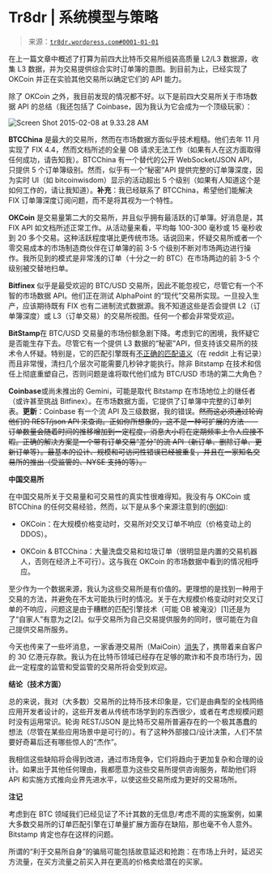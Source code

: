 <!--yml

分类：未分类

日期：2024-05-18 15:41:49

-->

# Tr8dr | 系统模型与策略

> 来源：[`tr8dr.wordpress.com#0001-01-01`](https://tr8dr.wordpress.com#0001-01-01)

在上一篇文章中概述了打算为前四大比特币交易所组装高质量 L2/L3 数据源，收集 L3 数据，并为交易提供综合实时订单簿的意图。到目前为止，已经实现了 OKCoin 并正在实验其他交易所以确定它们的 API 能力。

除了 OKCoin 之外，我目前发现的情况都不好。以下是前四大交易所关于市场数据 API 的总结（我还包括了 Coinbase，因为我认为它会成为一个顶级玩家）：

![Screen Shot 2015-02-08 at 9.33.28 AM](https://tr8dr.wordpress.com/wp-content/uploads/2015/02/screen-shot-2015-02-08-at-9-33-28-am.png)

**BTCChina** 是最大的交易所，然而在市场数据方面似乎技术粗糙。他们去年 11 月实现了 FIX 4.4，然而文档所述的全量 OB 请求无法工作（如果有人在这方面取得任何成功，请告知我）。BTCChina 有一个替代的公开 WebSocket/JSON API，只提供 5 个订单簿级别。然而，似乎有一个“秘密”API 提供完整的订单簿深度，因为实时 UI（如 bitcoinwisdom）显示的活动超出 5 个级别（如果有人知道这个是如何工作的，请让我知道）。**补充**：我已经联系了 BTCChina，希望他们能解决 FIX 订单簿深度订阅问题，而不是将其视为一个特性。

**OKCoin** 是交易量第二大的交易所，并且似乎拥有最活跃的订单簿。好消息是，其 FIX API 如文档所述正常工作。从活动量来看，平均每 100-300 毫秒或 15 毫秒收到 20 多个交易。这种活跃程度堪比更传统市场。话说回来，怀疑交易所或者一个零交易成本的市场制造商伙伴在订单簿的前 3-5 个级别不断对市场两边进行操作。我所见到的模式是非常浅的订单（十分之一的 BTC）在市场两边的前 3-5 个级别被交替地扫单。

**Bitfinex** 似乎是最受欢迎的 BTC/USD 交易所，因此不能忽视它，尽管它有一个不智的市场数据 API。他们正在测试 AlphaPoint 的“现代”交易所实现。一旦投入生产，应该期待既有 FIX 也有二进制流式数据源。我不知道这些是否会提供 L2（订单簿深度）或 L3（订单交易）的交易所视图。任何一个都会非常受欢迎。

**BitStamp**在 BTC/USD 交易量的市场份额急剧下降。考虑到它的困境，我怀疑它是否能生存下去。尽管它有一个提供 L3 数据的“秘密”API，但支持该交易所的技术令人怀疑。特别是，它的匹配引擎既有[不正确的匹配语义](http://www.reddit.com/r/Bitcoin/comments/1r4d6t/bitstamps_streaming_api_and_exploitation/ "improper matching semantics")（在 reddit 上有记录）而且非常慢，清扫几个层次可能需要几秒钟才能执行。除非 Bitstamp 在技术和信任上彻底重塑自己，否则问题是谁将取代他们成为 BTC/USD 市场的第二大角色？

**Coinbase**或尚未推出的 Gemini，可能是取代 Bitstamp 在市场地位上的继任者（或许甚至挑战 Bitfinex）。在市场数据方面，它提供了订单簿中完整的订单列表。**更新**：Coinbase 有一个流 API 及三级数据，我的错误。~~然而这必须通过轮询他们的 REST/json API 来查询。正如你所想象的，这不是一种可扩展的方法——订单数量会随着时间的推移增加到一定程度，消息大小将在定期频率上令人应接不暇。正确的解决方案是一个带有订单交易“差分”的流 API（新订单、删除订单、更新订单等）。最基本的设计、规模和可访问性错误已经被重复，并且在一家知名交易所的推出（受监管的、NYSE 支持的等）。~~

**中国交易所**

在中国交易所关于交易量和可交易性的真实性很难得知。我没有与 OKCoin 或 BTCChina 的任何交易经验，然而，以下是从多个来源注意到的([例如](http://www.reddit.com/r/BitcoinMarkets/comments/2swttr/okcoin_unusable_during_this_drop/ "for example")):

+   OKCoin：在大规模价格变动时，交易所对交叉订单不响应（价格变动上的 DDOS）。

+   OKCoin & BTCChina：大量洗盘交易和垃圾订单（很明显是内置的交易机器人，否则在经济上不可行）。这与我在 OKCoin 的市场数据中看到的情况相呼应。

至少作为一个数据来源，我认为这些交易所是有价值的。更理想的是找到一种用于交易的方法，并避免在不太可能执行时的情况。关于在大规模价格变动时对交叉订单的不响应，问题这是由于糟糕的匹配引擎技术（可能 OB 被淹没）[1]还是为了“自家人”有意为之[2]。似乎交易所为自己交易提供服务的同时，很可能在为自己提供交易所服务。

今天也传来了一些坏消息，一家香港交易所（MaiCoin）[消失](http://headlines.yahoo.co.jp/hl?a=20150208-00000055-jij-cn "消失")了，携带着来自客户的 30 亿港元存款。我认为在比特币领域已经存在足够的欺诈和不良市场行为，因此一定程度的监管和受监管的交易所将会受到欢迎。

**结论（技术方面）**

总的来说，我对（大多数）交易所的比特币技术印象是，它们是由典型的全栈网络应用开发者设计的，这些开发者从传统市场学到的东西很少，或者在考虑规模问题时没有运用常识。轮询 REST/JSON 是比特币交易所普遍存在的一个极其愚蠢的想法（尽管在某些应用场景中是可行的）。有了这种外部接口/设计决策，人们不禁要好奇幕后还有哪些惊人的“杰作”。

我相信这些缺陷将会得到改进，通过市场竞争，它们将趋向于更加复杂和合理的设计。如果出于其他任何理由，我都愿意为这些交易所提供咨询服务，帮助他们将 API 和实施方式推向业界先进水平，以使这些交易所成为更好的交易场所。

**注记**

考虑到在 BTC 领域我们已经见证了不计其数的无信息/考虑不周的实施案例，如果大多数交易所的订单匹配引擎在订单量扩展方面存在缺陷，那也毫不令人意外。Bitstamp 肯定也存在这样的问题。

所谓的“利于交易所自身”的骗局可能包括故意延迟和抢跑：在市场上升时，延迟买方流量，在买方流量之前买入并在更高的价格卖给潜在的买家。
